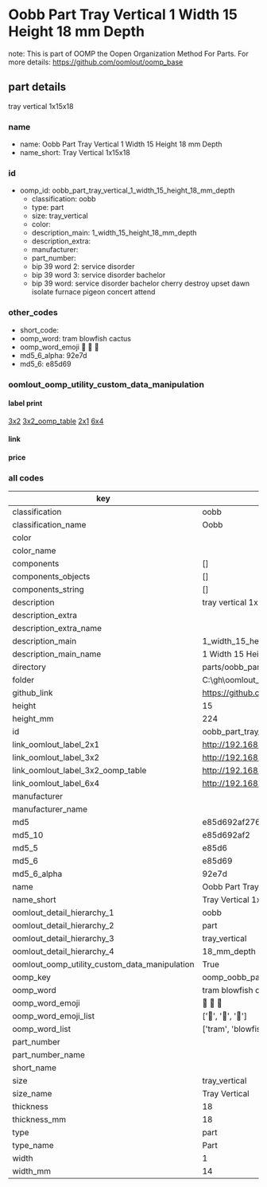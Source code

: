 # Oobb Part Tray Vertical 1 Width 15 Height 18 mm Depth  

note: This is part of OOMP the Oopen Organization Method For Parts. For more details: https://github.com/oomlout/oomp_base

##  part details
  



tray vertical 1x15x18



### name
* name: Oobb Part Tray Vertical 1 Width 15 Height 18 mm Depth
* name_short: Tray Vertical 1x15x18 
### id
* oomp_id: oobb_part_tray_vertical_1_width_15_height_18_mm_depth
  * classification: oobb
  * type: part
  * size: tray_vertical
  * color: 
  * description_main: 1_width_15_height_18_mm_depth
  * description_extra: 
  * manufacturer: 
  * part_number: 
  * bip 39 word 2: service disorder
  * bip 39 word 3: service disorder bachelor
  * bip 39 word: service disorder bachelor cherry destroy upset dawn isolate furnace pigeon concert attend

### other_codes
* short_code: 
* oomp_word: tram blowfish cactus
* oomp_word_emoji :tram: :blowfish: :cactus:
* md5_6_alpha: 92e7d
* md5_6: e85d69






### oomlout_oomp_utility_custom_data_manipulation
#### label print
[3x2](http://192.168.1.245:1112/?label=oomp%2092e7d)
[3x2_oomp_table](http://192.168.1.108:1112/?label=oomp%2092e7d)
[2x1](http://192.168.1.242:1112/?label=oomp%2092e7d)
[6x4](http://192.168.1.55:1112/?label=oomp%2092e7d)    

#### link

                              

#### price







### all codes 
| key | value |  
| --- | --- |  
| classification | oobb |  
| classification_name | Oobb |  
| color |  |  
| color_name |  |  
| components | [] |  
| components_objects | [] |  
| components_string | [] |  
| description | tray vertical 1x15x18 |  
| description_extra |  |  
| description_extra_name |  |  
| description_main | 1_width_15_height_18_mm_depth |  
| description_main_name | 1 Width 15 Height 18 mm Depth |  
| directory | parts/oobb_part_tray_vertical_1_width_15_height_18_mm_depth |  
| folder | C:\gh\oomlout_oobb_version_4_generated_parts\parts\oobb_part_tray_vertical_1_width_15_height_18_mm_depth |  
| github_link | https://github.com/oomlout/oomlout_oomp_part_src/tree/main/parts/oobb_part_tray_vertical_1_width_15_height_18_mm_depth |  
| height | 15 |  
| height_mm | 224 |  
| id | oobb_part_tray_vertical_1_width_15_height_18_mm_depth |  
| link_oomlout_label_2x1 | http://192.168.1.242:1112/?label=oomp%2092e7d |  
| link_oomlout_label_3x2 | http://192.168.1.245:1112/?label=oomp%2092e7d |  
| link_oomlout_label_3x2_oomp_table | http://192.168.1.108:1112/?label=oomp%2092e7d |  
| link_oomlout_label_6x4 | http://192.168.1.55:1112/?label=oomp%2092e7d |  
| manufacturer |  |  
| manufacturer_name |  |  
| md5 | e85d692af27686ffbc9e1276224fde21 |  
| md5_10 | e85d692af2 |  
| md5_5 | e85d6 |  
| md5_6 | e85d69 |  
| md5_6_alpha | 92e7d |  
| name | Oobb Part Tray Vertical 1 Width 15 Height 18 mm Depth |  
| name_short | Tray Vertical 1x15x18  |  
| oomlout_detail_hierarchy_1 | oobb |  
| oomlout_detail_hierarchy_2 | part |  
| oomlout_detail_hierarchy_3 | tray_vertical |  
| oomlout_detail_hierarchy_4 | 18_mm_depth |  
| oomlout_oomp_utility_custom_data_manipulation | True |  
| oomp_key | oomp_oobb_part_tray_vertical_1_width_15_height_18_mm_depth |  
| oomp_word | tram blowfish cactus |  
| oomp_word_emoji | :tram: :blowfish: :cactus: |  
| oomp_word_emoji_list | [':tram:', ':blowfish:', ':cactus:'] |  
| oomp_word_list | ['tram', 'blowfish', 'cactus'] |  
| part_number |  |  
| part_number_name |  |  
| short_name |  |  
| size | tray_vertical |  
| size_name | Tray Vertical |  
| thickness | 18 |  
| thickness_mm | 18 |  
| type | part |  
| type_name | Part |  
| width | 1 |  
| width_mm | 14 |  
